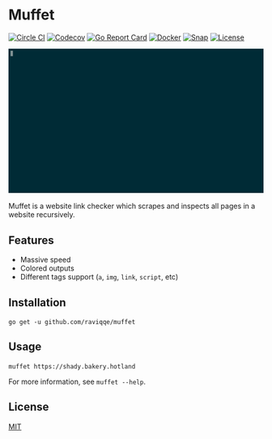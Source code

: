 # Muffet

[![Circle CI](https://img.shields.io/circleci/project/github/raviqqe/muffet/master.svg?style=flat-square)](https://circleci.com/gh/raviqqe/muffet)
[![Codecov](https://img.shields.io/codecov/c/github/raviqqe/muffet.svg?style=flat-square)](https://codecov.io/gh/raviqqe/muffet)
[![Go Report Card](https://goreportcard.com/badge/github.com/raviqqe/muffet?style=flat-square)](https://goreportcard.com/report/github.com/raviqqe/muffet)
[![Docker](https://img.shields.io/badge/docker-available-blue.svg?style=flat-square)](https://hub.docker.com/r/raviqqe/muffet)
[![Snap](https://img.shields.io/badge/snap-available-orange.svg?style=flat-square)](https://snapcraft.io/muffet)
[![License](https://img.shields.io/github/license/raviqqe/muffet.svg?style=flat-square)](LICENSE)

![demo](img/demo.gif)

Muffet is a website link checker which scrapes and inspects all pages in a
website recursively.

## Features

- Massive speed
- Colored outputs
- Different tags support (`a`, `img`, `link`, `script`, etc)

## Installation

```
go get -u github.com/raviqqe/muffet
```

## Usage

```
muffet https://shady.bakery.hotland
```

For more information, see `muffet --help`.

## License

[MIT](LICENSE)
